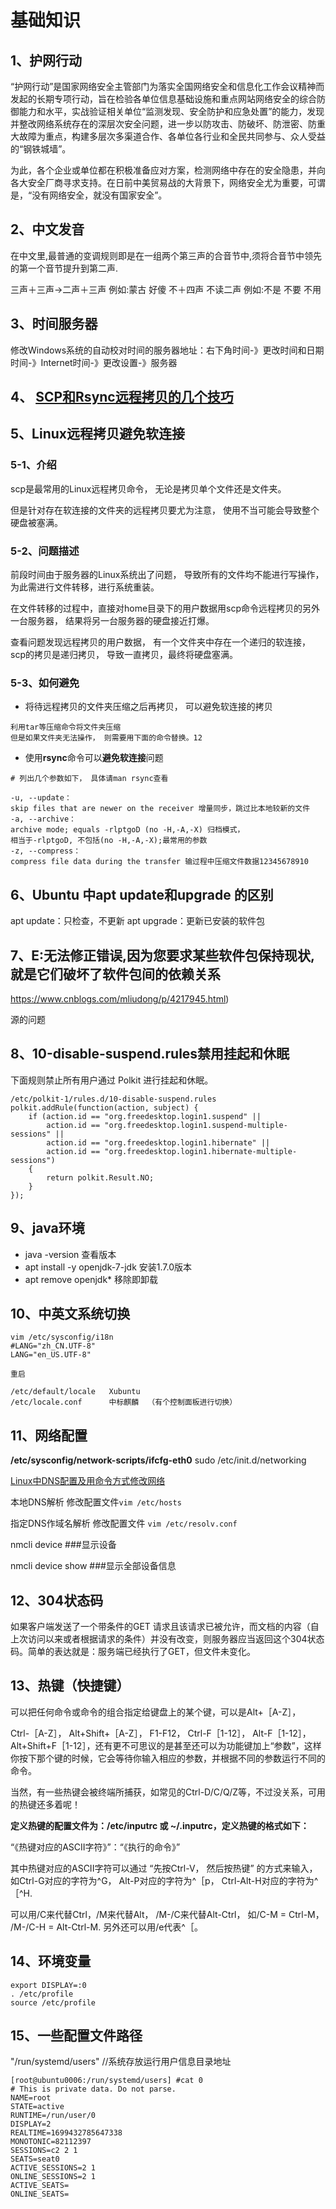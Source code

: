 # 基础知识

## 1、护网行动
“护网行动”是国家网络安全主管部门为落实全国网络安全和信息化工作会议精神而发起的长期专项行动，旨在检验各单位信息基础设施和重点网站网络安全的综合防御能力和水平，实战验证相关单位“监测发现、安全防护和应急处置”的能力，发现并整改网络系统存在的深层次安全问题，进一步以防攻击、防破坏、防泄密、防重大故障为重点，构建多层次多渠道合作、各单位各行业和全民共同参与、众人受益的“钢铁城墙”。

为此，各个企业或单位都在积极准备应对方案，检测网络中存在的安全隐患，并向各大安全厂商寻求支持。在日前中美贸易战的大背景下，网络安全尤为重要，可谓是，“没有网络安全，就没有国家安全”。

## 2、中文发音
在中文里,最普通的变调规则即是在一组两个第三声的合音节中,须将合音节中领先的第一个音节提升到第二声.

三声＋三声→二声＋三声
例如:蒙古 好傻
不＋四声 不读二声
例如:不是 不要 不用 

## 3、时间服务器
修改Windows系统的自动校对时间的服务器地址：右下角时间-》更改时间和日期时间-》Internet时间-》更改设置-》服务器

## 4、 [SCP和Rsync远程拷贝的几个技巧](https://www.cnblogs.com/kevingrace/p/8529792.html)

## 5、Linux远程拷贝避免软连接

### 5-1、介绍
scp是最常用的Linux远程拷贝命令， 无论是拷贝单个文件还是文件夹。

但是针对存在软连接的文件夹的远程拷贝要尤为注意， 使用不当可能会导致整个硬盘被塞满。

### 5-2、问题描述
前段时间由于服务器的Linux系统出了问题， 导致所有的文件均不能进行写操作， 为此需进行文件转移，进行系统重装。

在文件转移的过程中，直接对home目录下的用户数据用scp命令远程拷贝的另外一台服务器， 结果将另一台服务器的硬盘接近打爆。

查看问题发现远程拷贝的用户数据， 有一个文件夹中存在一个递归的软连接， scp的拷贝是递归拷贝， 导致一直拷贝，最终将硬盘塞满。

### 5-3、如何避免
- 将待远程拷贝的文件夹压缩之后再拷贝， 可以避免软连接的拷贝
```
利用tar等压缩命令将文件夹压缩
但是如果文件夹无法操作， 则需要用下面的命令替换。12
```

- 使用**rsync**命令可以**避免软连接**问题
```
# 列出几个参数如下， 具体请man rsync查看

-u, --update：
skip files that are newer on the receiver 增量同步，跳过比本地较新的文件
-a, --archive：
archive mode; equals -rlptgoD (no -H,-A,-X) 归档模式，
相当于-rlptgoD, 不包括(no -H,-A,-X);最常用的参数
-z, --compress：
compress file data during the transfer 输过程中压缩文件数据12345678910
```

## 6、Ubuntu 中apt update和upgrade 的区别
apt update：只检查，不更新 
apt upgrade：更新已安装的软件包 

## 7、E:无法修正错误,因为您要求某些软件包保持现状,就是它们破坏了软件包间的依赖关系
https://www.cnblogs.com/mliudong/p/4217945.html)

源的问题

## 8、10-disable-suspend.rules禁用挂起和休眠
下面规则禁止所有用户通过 Polkit 进行挂起和休眠。
```
/etc/polkit-1/rules.d/10-disable-suspend.rules
polkit.addRule(function(action, subject) {
    if (action.id == "org.freedesktop.login1.suspend" ||
        action.id == "org.freedesktop.login1.suspend-multiple-sessions" ||
        action.id == "org.freedesktop.login1.hibernate" ||
        action.id == "org.freedesktop.login1.hibernate-multiple-sessions")
    {
        return polkit.Result.NO;
    }
});
```

## 9、java环境
- java -version  查看版本
- apt install -y openjdk-7-jdk    安装1.7.0版本
- apt remove openjdk*      移除即卸载

## 10、中英文系统切换
```
vim /etc/sysconfig/i18n
#LANG="zh_CN.UTF-8"
LANG="en_US.UTF-8"

重启

/etc/default/locale   Xubuntu
/etc/locale.conf      中标麒麟  （有个控制面板进行切换）
```

## 11、网络配置
**/etc/sysconfig/network-scripts/ifcfg-eth0** 
sudo /etc/init.d/networking  

[Linux中DNS配置及用命令方式修改网络]( https://blog.csdn.net/weixin_43314056/article/details/83347296 )

本地DNS解析
修改配置文件`vim /etc/hosts` 

指定DNS作域名解析
修改配置文件 `vim /etc/resolv.conf` 

 nmcli device ###显示设备 

 nmcli device show	###显示全部设备信息 

## 12、304状态码
如果客户端发送了一个带条件的GET 请求且该请求已被允许，而文档的内容（自上次访问以来或者根据请求的条件）并没有改变，则服务器应当返回这个304状态码。简单的表达就是：服务端已经执行了GET，但文件未变化。

## 13、热键（快捷键）
可以把任何命令或命令的组合指定给键盘上的某个键，可以是Alt+［A-Z］，

Ctrl-［A-Z］， Alt+Shift+［A-Z］， F1-F12， Ctrl-F［1-12］， Alt-F［1-12］， Alt+Shift+F［1-12］，还有更不可思议的是甚至还可以为功能键加上“参数”，这样你按下那个键的时候，它会等待你输入相应的参数，并根据不同的参数运行不同的命令。

当然，有一些热键会被终端所捕获，如常见的Ctrl-D/C/Q/Z等，不过没关系，可用的热键还多着呢！

**定义热键的配置文件为：/etc/inputrc 或 ~/.inputrc，定义热键的格式如下：**

“《热键对应的ASCII字符》”：“《执行的命令》”

其中热键对应的ASCII字符可以通过 “先按Ctrl-V， 然后按热键” 的方式来输入， 如Ctrl-G对应的字符为^G， Alt-P对应的字符为^［p， Ctrl-Alt-H对应的字符为^［^H.

可以用/C来代替Ctrl，/M来代替Alt， /M-/C来代替Alt-Ctrl， 如/C-M = Ctrl-M， /M-/C-H = Alt-Ctrl-M. 另外还可以用/e代表^［。

## 14、环境变量
```
export DISPLAY=:0
. /etc/profile
source /etc/profile
```

## 15、一些配置文件路径
"/run/systemd/users" //系统存放运行用户信息目录地址
```
[root@ubuntu0006:/run/systemd/users] #cat 0
# This is private data. Do not parse.
NAME=root
STATE=active
RUNTIME=/run/user/0
DISPLAY=2
REALTIME=1699432785647338
MONOTONIC=82112397
SESSIONS=c2 2 1
SEATS=seat0
ACTIVE_SESSIONS=2 1
ONLINE_SESSIONS=2 1
ACTIVE_SEATS=
ONLINE_SEATS=
```


